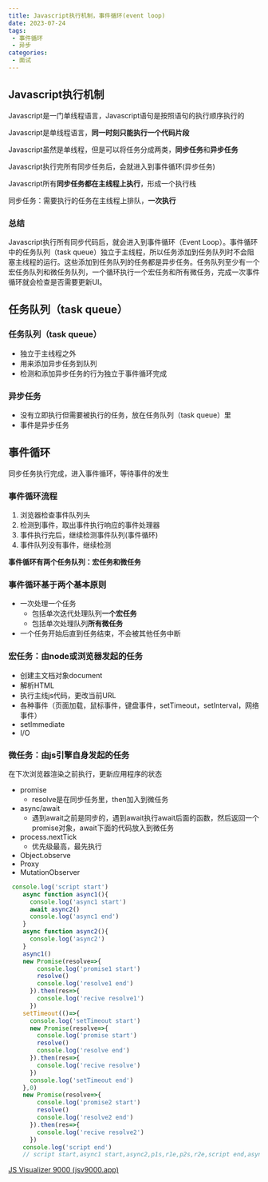 ```yaml
---
title: Javascript执行机制，事件循环(event loop)
date: 2023-07-24
tags:
 - 事件循环
 - 异步
categories:
 - 面试
---
```


## Javascript执行机制

Javascript是一门单线程语言，Javascript语句是按照语句的执行顺序执行的

Javascript是单线程语言，**同一时刻只能执行一个代码片段**

Javascript虽然是单线程，但是可以将任务分成两类，**同步任务**和**异步任务**

Javascript执行完所有同步任务后，会就进入到事件循环(异步任务)

Javascript所有**同步任务都在主线程上执行**，形成一个执行栈

同步任务：需要执行的任务在主线程上排队，**一次执行**

### 总结

Javascript执行所有同步代码后，就会进入到事件循环（Event Loop）。事件循环中的任务队列（task queue）独立于主线程，所以任务添加到任务队列时不会阻塞主线程的运行。这些添加到任务队列的任务都是异步任务。任务队列至少有一个宏任务队列和微任务队列，一个循环执行一个宏任务和所有微任务，完成一次事件循环就会检查是否需要更新UI。

## 任务队列（task queue）

### 任务队列（task queue）

- 独立于主线程之外
- 用来添加异步任务到队列
- 检测和添加异步任务的行为独立于事件循环完成

### 异步任务

- 没有立即执行但需要被执行的任务，放在任务队列（task queue）里
- 事件是异步任务

## 事件循环

同步任务执行完成，进入事件循环，等待事件的发生

### 事件循环流程

1. 浏览器检查事件队列头
2. 检测到事件，取出事件执行响应的事件处理器
3. 事件执行完后，继续检测事件队列(事件循环)
4. 事件队列没有事件，继续检测

**事件循环有两个任务队列：宏任务和微任务**

### 事件循环基于两个基本原则

- 一次处理一个任务
  - 包括单次迭代处理队列**一个宏任务**
  - 包括单次处理队列**所有微任务**
- 一个任务开始后直到任务结束，不会被其他任务中断

### 宏任务：由node或浏览器发起的任务

- 创建主文档对象document
- 解析HTML
- 执行主线js代码，更改当前URL
- 各种事件（页面加载，鼠标事件，键盘事件，setTimeout，setInterval，网络事件）
- setImmediate
- I/O

### 微任务：由js引擎自身发起的任务

在下次浏览器渲染之前执行，更新应用程序的状态

- promise
  - resolve是在同步任务里，then加入到微任务
- async/await
  - 遇到await之前是同步的，遇到await执行await后面的函数，然后返回一个promise对象，await下面的代码放入到微任务
- process.nextTick
  - 优先级最高，最先执行
- Object.observe
- Proxy
- MutationObserver

```js
 console.log('script start')
    async function async1(){
      console.log('async1 start')
      await async2()
      console.log('async1 end')
    }
    async function async2(){
      console.log('async2')
    }
    async1()
    new Promise(resolve=>{
        console.log('promise1 start')
        resolve()
        console.log('resolve1 end')
      }).then(res=>{
        console.log('recive resolve1')
      })
    setTimeout(()=>{
      console.log('setTimeout start')
      new Promise(resolve=>{
        console.log('promise start')
        resolve()
        console.log('resolve end')
      }).then(res=>{
        console.log('recive resolve')
      })
      console.log('setTimeout end')
    },0)
    new Promise(resolve=>{
        console.log('promise2 start')
        resolve()
        console.log('resolve2 end')
      }).then(res=>{
        console.log('recive resolve2')
      })
    console.log('script end')
    // script start,async1 start,async2,p1s,r1e,p2s,r2e,script end,async1 end,rr1,rr2,setTimeout start,ps,re,setTimeout end,rr
```

[JS Visualizer 9000 (jsv9000.app)](https://www.jsv9000.app/)